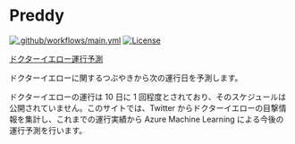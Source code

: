 # Preddy

[![.github/workflows/main.yml](https://github.com/karamem0/preddy/actions/workflows/main.yml/badge.svg)](https://github.com/karamem0/preddy/actions/workflows/main.yml)
[![License](https://img.shields.io/github/license/karamem0/preddy.svg)](https://github.com/karamem0/preddy/blob/main/LICENSE)

[ドクターイエロー運行予測](https://preddy.karamem0.dev)

ドクターイエローに関するつぶやきから次の運行日を予測します。

ドクターイエローの運行は 10 日に 1 回程度とされており、そのスケジュールは公開されていません。このサイトでは、Twitter からドクターイエローの目撃情報を集計し、これまでの運行実績から Azure Machine Learning による今後の運行予測を行います。
